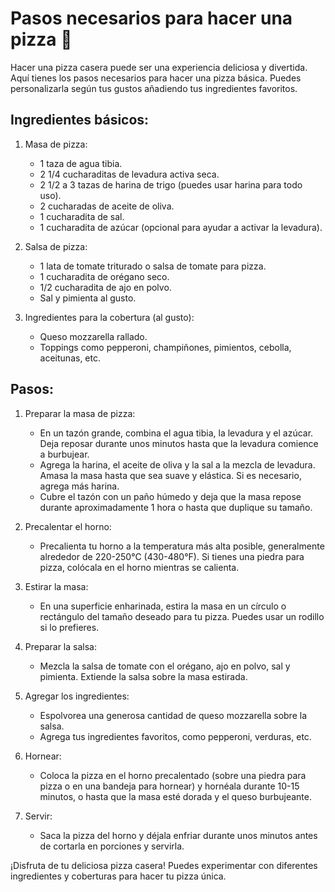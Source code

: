 # Pasos necesarios para hacer una pizza 🍕

Hacer una pizza casera puede ser una experiencia deliciosa y divertida. Aquí tienes los pasos necesarios para hacer una pizza básica. Puedes personalizarla según tus gustos añadiendo tus ingredientes favoritos.

## Ingredientes básicos:

1. Masa de pizza:
   - 1 taza de agua tibia.
   - 2 1/4 cucharaditas de levadura activa seca.
   - 2 1/2 a 3 tazas de harina de trigo (puedes usar harina para todo uso).
   - 2 cucharadas de aceite de oliva.
   - 1 cucharadita de sal.
   - 1 cucharadita de azúcar (opcional para ayudar a activar la levadura).

2. Salsa de pizza:
   - 1 lata de tomate triturado o salsa de tomate para pizza.
   - 1 cucharadita de orégano seco.
   - 1/2 cucharadita de ajo en polvo.
   - Sal y pimienta al gusto.

3. Ingredientes para la cobertura (al gusto):
   - Queso mozzarella rallado.
   - Toppings como pepperoni, champiñones, pimientos, cebolla, aceitunas, etc.

## Pasos:

1. Preparar la masa de pizza:
   - En un tazón grande, combina el agua tibia, la levadura y el azúcar. Deja reposar durante unos minutos hasta que la levadura comience a burbujear.
   - Agrega la harina, el aceite de oliva y la sal a la mezcla de levadura. Amasa la masa hasta que sea suave y elástica. Si es necesario, agrega más harina.
   - Cubre el tazón con un paño húmedo y deja que la masa repose durante aproximadamente 1 hora o hasta que duplique su tamaño.

2. Precalentar el horno:
   - Precalienta tu horno a la temperatura más alta posible, generalmente alrededor de 220-250°C (430-480°F). Si tienes una piedra para pizza, colócala en el horno mientras se calienta.

3. Estirar la masa:
   - En una superficie enharinada, estira la masa en un círculo o rectángulo del tamaño deseado para tu pizza. Puedes usar un rodillo si lo prefieres.

4. Preparar la salsa:
   - Mezcla la salsa de tomate con el orégano, ajo en polvo, sal y pimienta. Extiende la salsa sobre la masa estirada.

5. Agregar los ingredientes:
   - Espolvorea una generosa cantidad de queso mozzarella sobre la salsa.
   - Agrega tus ingredientes favoritos, como pepperoni, verduras, etc.

6. Hornear:
   - Coloca la pizza en el horno precalentado (sobre una piedra para pizza o en una bandeja para hornear) y hornéala durante 10-15 minutos, o hasta que la masa esté dorada y el queso burbujeante.

7. Servir:
   - Saca la pizza del horno y déjala enfriar durante unos minutos antes de cortarla en porciones y servirla.

¡Disfruta de tu deliciosa pizza casera! Puedes experimentar con diferentes ingredientes y coberturas para hacer tu pizza única.